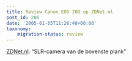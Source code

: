 ```yaml
---
title: Review Canon EOS 20D op ZDNet.nl
post_id: 286
date: '2005-01-03T11:26:48+00:00'
taxonomy:
    migration-status: review
---
```

[ZDNet.nl](http://www.zdnet.nl/reviews.cfm?id=41840): “SLR-camera van de bovenste plank”